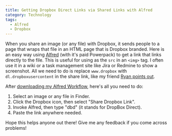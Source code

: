 ```yaml
---
title: Getting Dropbox Direct Links via Shared Links with Alfred
category: Technology
tags:
  - Alfred
  - Dropbox
---
```

When you share an image (or any file) with Dropbox, it sends people to a page that wraps that file in an HTML page that is Dropbox branded. Here is an easy way using [Alfred](http://alfredapp.com) (with it's paid Powerpack) to get a link that links directly to the file. This is useful for using as the `src` in an `<img>` tag. I often use it in a wiki or a task management site like Jira or Redmine to show a screenshot. All we need to do is replace `www.dropbox` with `dl.dropboxusercontent` in the share link, like my friend [Ryan points out](http://ryanmo.co/2013/11/03/dropboxsharedlinks/).

After [downloading my Alfred Workflow](https://www.dropbox.com/s/qem95ur8cuf1u6d/Make%20Dropbox%20Direct%20Link.alfredworkflow), here's all you need to do:

1. Select an image or any file in Finder.
2. Click the Dropbox icon, then select "Share Dropbox Link".
3. Invoke Alfred, then type "dbd" (it stands for DropBox Direct).
4. Paste the link anywhere needed.

Hope this helps anyone out there! Give me any feedback if you come across problems!